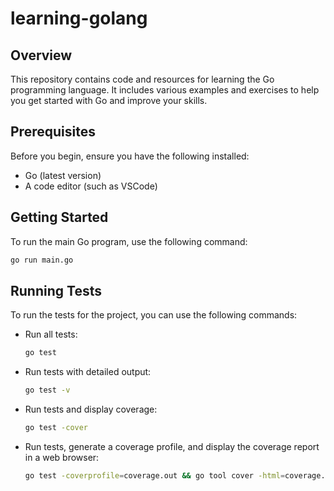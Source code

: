 # learning-golang
## Overview

This repository contains code and resources for learning the Go programming language. It includes various examples and exercises to help you get started with Go and improve your skills.

## Prerequisites

Before you begin, ensure you have the following installed:

- Go (latest version)
- A code editor (such as VSCode)

## Getting Started

To run the main Go program, use the following command:

```sh
go run main.go
```

## Running Tests

To run the tests for the project, you can use the following commands:

- Run all tests:
    ```sh
    go test
    ```

- Run tests with detailed output:
    ```sh
    go test -v
    ```

- Run tests and display coverage:
    ```sh
    go test -cover
    ```

- Run tests, generate a coverage profile, and display the coverage report in a web browser:
    ```sh
    go test -coverprofile=coverage.out && go tool cover -html=coverage.out
    ```
